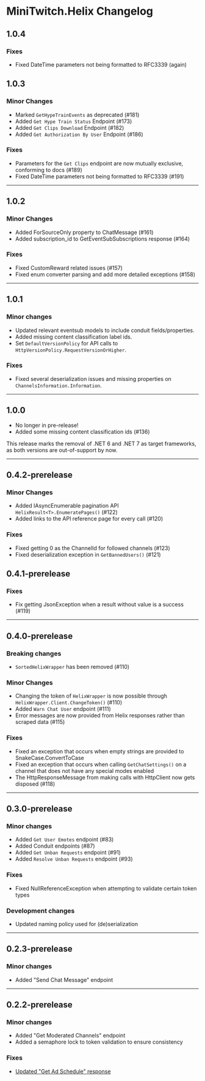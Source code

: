 # MiniTwitch.Helix Changelog

## 1.0.4
### Fixes
- Fixed DateTime parameters not being formatted to RFC3339 (again)

## 1.0.3
### Minor Changes
- Marked `GetHypeTrainEvents` as deprecated (#181)
- Added `Get Hype Train Status` Endpoint (#173)
- Added `Get Clips Download` Endpoint (#182)
- Added `Get Authorization By User` Endpoint (#186)

### Fixes
- Parameters for the `Get Clips` endpoint are now mutually exclusive, conforming to docs (#189)
- Fixed DateTime parameters not being formatted to RFC3339 (#191)
***

## 1.0.2
### Minor Changes
- Added ForSourceOnly property to ChatMessage (#161)
- Added subscription_id to GetEventSubSubscriptions response (#164)

### Fixes
- Fixed CustomReward related issues (#157)
- Fixed enum converter parsing and add more detailed exceptions (#158)
***

## 1.0.1
### Minor changes
- Updated relevant eventsub models to include conduit fields/properties.
- Added missing content classification label ids.
- Set `DefaultVersionPolicy` for API calls to `HttpVersionPolicy.RequestVersionOrHigher`.

### Fixes
- Fixed several deserialization issues and missing properties on `ChannelsInformation.Information`.
***

## 1.0.0
- No longer in pre-release!
- Added some missing content classification ids (#136)

This release marks the removal of .NET 6 and .NET 7 as target frameworks, as both versions are out-of-support by now.
***

## 0.4.2-prerelease

### Minor Changes
- Added IAsyncEnumerable pagination API `HelixResult<T>.EnumeratePages()` (#122)
- Added links to the API reference page for every call (#120)

### Fixes
- Fixed getting 0 as the ChannelId for followed channels (#123)
- Fixed deserialization exception in `GetBannedUsers()` (#121)

## 0.4.1-prerelease

### Fixes
-  Fix getting JsonException when a result without value is a success (#119)

****

## 0.4.0-prerelease

### Breaking changes
- `SortedHelixWrapper` has been removed (#110)

### Minor Changes
- Changing the token of `HelixWrapper` is now possible through `HelixWrapper.Client.ChangeToken()` (#110)
- Added `Warn Chat User` endpoint (#111)
- Error messages are now provided from Helix responses rather than scraped data (#115)

### Fixes
- Fixed an exception that occurs when empty strings are provided to SnakeCase.ConvertToCase
- Fixed an exception that occurs when calling `GetChatSettings()` on a channel that does not have any special modes enabled 
- The HttpResponseMessage from making calls with HttpClient now gets disposed (#118)

****

## 0.3.0-prerelease

### Minor changes
- Added `Get User Emotes` endpoint (#83)
- Added Conduit endpoints (#87)
- Added `Get Unban Requests` endpoint (#91)
- Added `Resolve Unban Requests` endpoint (#93)

### Fixes
- Fixed NullReferenceException when attempting to validate certain token types

### Development changes
- Updated naming policy used for (de)serialization

****

## 0.2.3-prerelease

### Minor changes

- Added "Send Chat Message" endpoint

****

## 0.2.2-prerelease

### Minor changes

- Added "Get Moderated Channels" endpoint
- Added a semaphore lock to token validation to ensure consistency

### Fixes

- [Updated "Get Ad Schedule" response](https://dev.twitch.tv/docs/change-log/#:~:text=2023%E2%80%9112%E2%80%9111)